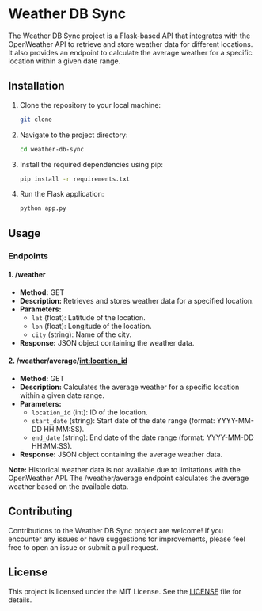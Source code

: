 # Weather DB Sync

The Weather DB Sync project is a Flask-based API that integrates with the OpenWeather API to retrieve and store weather data for different locations. It also provides an endpoint to calculate the average weather for a specific location within a given date range.

## Installation

1. Clone the repository to your local machine:

    ```bash
    git clone 
    ```

2. Navigate to the project directory:

    ```bash
    cd weather-db-sync
    ```

3. Install the required dependencies using pip:

    ```bash
    pip install -r requirements.txt
    ```

4. Run the Flask application:

    ```bash
    python app.py
    ```

## Usage

### Endpoints

#### 1. /weather

- **Method:** GET
- **Description:** Retrieves and stores weather data for a specified location.
- **Parameters:**
    - `lat` (float): Latitude of the location.
    - `lon` (float): Longitude of the location.
    - `city` (string): Name of the city.
- **Response:** JSON object containing the weather data.

#### 2. /weather/average/<int:location_id>

- **Method:** GET
- **Description:** Calculates the average weather for a specific location within a given date range.
- **Parameters:**
    - `location_id` (int): ID of the location.
    - `start_date` (string): Start date of the date range (format: YYYY-MM-DD HH:MM:SS).
    - `end_date` (string): End date of the date range (format: YYYY-MM-DD HH:MM:SS).
- **Response:** JSON object containing the average weather data.

**Note:** Historical weather data is not available due to limitations with the OpenWeather API. The /weather/average endpoint calculates the average weather based on the available data.

## Contributing

Contributions to the Weather DB Sync project are welcome! If you encounter any issues or have suggestions for improvements, please feel free to open an issue or submit a pull request.

## License

This project is licensed under the MIT License. See the [LICENSE](LICENSE) file for details.
